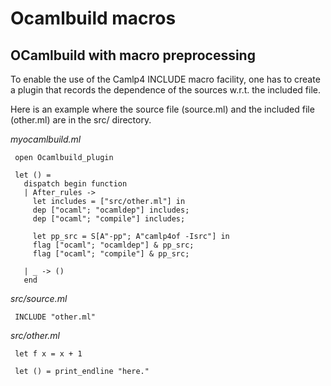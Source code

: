 # Ocamlbuild macros
## OCamlbuild with macro preprocessing
To enable the use of the Camlp4 INCLUDE macro facility, one has to
create a plugin that records the dependence of the sources w.r.t. the
included file.

Here is an example where the source file \(source.ml\) and the included
file \(other.ml\) are in the src/ directory.

*myocamlbuild.ml*

` open Ocamlbuild_plugin`<br />` `<br />` let () =`<br />`   dispatch begin function`<br />`   | After_rules ->`<br />`     let includes = ["src/other.ml"] in`<br />`     dep ["ocaml"; "ocamldep"] includes;`<br />`     dep ["ocaml"; "compile"] includes;`<br />` `<br />`     let pp_src = S[A"-pp"; A"camlp4of -Isrc"] in`<br />`     flag ["ocaml"; "ocamldep"] & pp_src;`<br />`     flag ["ocaml"; "compile"] & pp_src;`<br />` `<br />`   | _ -> ()`<br />`   end`

*src/source.ml*

` INCLUDE "other.ml"`

*src/other.ml*

` let f x = x + 1`<br />` `<br />` let () = print_endline "here."`

